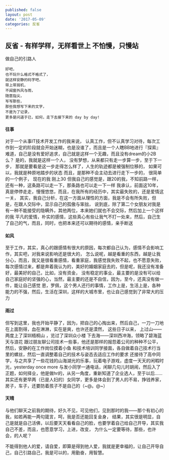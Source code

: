 ```yaml
---
published: false
layout: post
date: '2017-05-09'
categories: 反省
--- 
```

## 反省 - 有样学样，无样看世上 不怕慢，只慢站
做自己的引路人

```
好吧，
也不玩什么格式不格式了，
就这样安静的码字吧，
带上带耳机，
不闻窗外风与雨，
随意指尖，
写写那些，
那些我想写下来的文字，
不是为了记录，
更多是问道于已，如何，走下去接下来的 day by day!
```
#### 往事
对于一个从事IT技术开发工作的我来说，
认真工作，但不认真学习对待，每次工作到一定的阶段就会开始迷糊，也是没谁了，而且是一个人瞎BB地进行『探索』
难道，自己是没有爱好追求，自己就是这样一个无趣，而且没有dream的小2B么？
是的，我就是这样一个人，
没有梦想，从来都只有走一步算一步，至于下一步，
那就是要看是这一步走得怎么样了，人生的轨迹都是被强制位移的，
如果可以，我就是种原地踏步的状态
而且，是那种不会主动去进行走下一步的，
很简单的一个例子，
现在的我 刚上30
但我自己的感觉是，跟20的我，不知前路一样，还有一种，这条路可以走一下，那条路也可以走一下一样
我承认，前面这10年，真是停停走走，慢慢悠悠，而且，在我所有的经历中，其实最失败的，还是爱情这一关，
其实，我自己分析，在这一方面从理性的方面，我是不会有所失败，但是，在跟人交际中，显示自己的孤傲与笨拙，
说到底，除了第二个女朋友对我是有一种不能接受的隐瞒外，其他两位，本来她们就也不会交际，然后加上一个这样的我
平凡的爱情，朴实的感情，这些真心有些让我气不打一处来，然后，自己生了自己的气，而且，同时，也把本来还可以期待的感情，亲手断送

#### 如风
至于工作，其实，真心的跟感情有很大的原因，每次都自己认为，感情不会影响工作，其实吧，对我来说影响还是很大的，
怎么说呢，越是看重的东西，越是让我分心，而且，我又是很看重感情，看重家庭，我感觉我失败不起，也不愿意失败，
每次感情过来，都是奔着我认为的，美好的婚姻家庭去的，但是呢，我还没有准备好，最美好的自己，比如，没有资金，
没有稳定的事业，最主要的是没有可以给自己家庭好的坚强的心，当然，最主要的还是不自信，因为，至今，还真没有做一件，能让自己感觉
恩，罗佩，这个男人还行的事情，工作上是，生活上是，各种能力的不强，然后，生活在深圳，这样的大城市里，也让自己感觉到了非常大的压力

#### 雨过
但写到这里，我也开始平静了，因为，把自己的心掏出来，然后自己，一刀一刀地在上面割得，血在淋淋，实在是爽，也许还是漠然，
这些日子以来，
上过山——两度上了深圳梧桐山 ，览过了深圳众小楼
下去海——深圳西冲海，领略了碧海蓝天与浪花
跟过朋友聊公司技术一些事，他还是那样的报怨着公司的种种不公平，然后，安静的在工作岗位摸着小鱼
和技术培训同学接面，各自做着自己技术行当里的螺丝，然后一直调整着自己的技术与姿态去适应工作的要求
还接待了高中同学，与之共享了一些花钱的山海湖光的乐事，玩着电子游戏，虚度一天天的闲暇时光，yesterday once more
与发小同学一通电话，闲聊几句儿时胡闹，然后入了正题，如何择业，他是做hr的，从另一角度，重新知道了企业选人，至于以后……
其实还有更早两（已是人妇的）女同学，更多是体会到了男人的不易，挣钱养家，房子，车子，还要防着孩子不是自己的（~@。@~）
#### 天晴
与他们聊天之前我的期待，好久不见，可见他们，见到那时的我——那个有初心的我，如若再能一两句箴言，呵，我是否还能回复金身，
结果，其实很是明显，自己是就是自己活佛，以后要天天看看自己的脸，也要学着自己给自己开导，其实我自己不差，而且，也愿意学习，上进，改变，
为什么一定要等待，那些，也许会，的人呢？

不能得到他人的爱，请自爱，即算是得到他人爱，我就是更幸福的，让自己开导自己，自己引路自己，我是可以的，用勤奋，用智慧。

